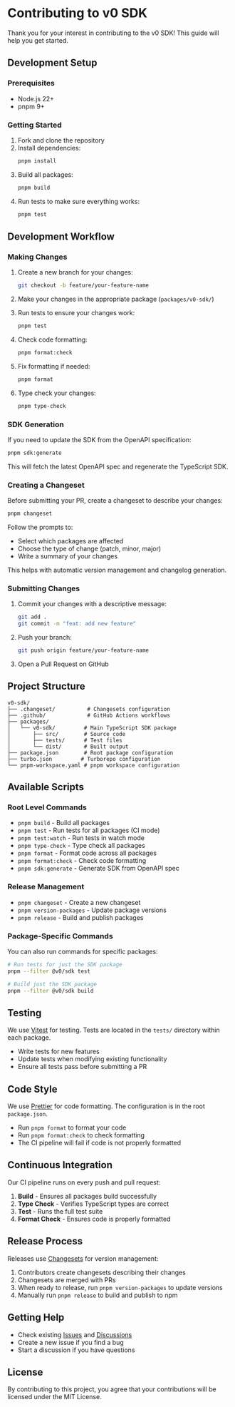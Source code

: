 # Contributing to v0 SDK

Thank you for your interest in contributing to the v0 SDK! This guide will help you get started.

## Development Setup

### Prerequisites

- Node.js 22+
- pnpm 9+

### Getting Started

1. Fork and clone the repository
2. Install dependencies:
   ```bash
   pnpm install
   ```
3. Build all packages:
   ```bash
   pnpm build
   ```
4. Run tests to make sure everything works:
   ```bash
   pnpm test
   ```

## Development Workflow

### Making Changes

1. Create a new branch for your changes:

   ```bash
   git checkout -b feature/your-feature-name
   ```

2. Make your changes in the appropriate package (`packages/v0-sdk/`)

3. Run tests to ensure your changes work:

   ```bash
   pnpm test
   ```

4. Check code formatting:

   ```bash
   pnpm format:check
   ```

5. Fix formatting if needed:

   ```bash
   pnpm format
   ```

6. Type check your changes:
   ```bash
   pnpm type-check
   ```

### SDK Generation

If you need to update the SDK from the OpenAPI specification:

```bash
pnpm sdk:generate
```

This will fetch the latest OpenAPI spec and regenerate the TypeScript SDK.

### Creating a Changeset

Before submitting your PR, create a changeset to describe your changes:

```bash
pnpm changeset
```

Follow the prompts to:

- Select which packages are affected
- Choose the type of change (patch, minor, major)
- Write a summary of your changes

This helps with automatic version management and changelog generation.

### Submitting Changes

1. Commit your changes with a descriptive message:

   ```bash
   git add .
   git commit -m "feat: add new feature"
   ```

2. Push your branch:

   ```bash
   git push origin feature/your-feature-name
   ```

3. Open a Pull Request on GitHub

## Project Structure

```
v0-sdk/
├── .changeset/          # Changesets configuration
├── .github/             # GitHub Actions workflows
├── packages/
│   └── v0-sdk/         # Main TypeScript SDK package
│       ├── src/        # Source code
│       ├── tests/      # Test files
│       └── dist/       # Built output
├── package.json        # Root package configuration
├── turbo.json         # Turborepo configuration
└── pnpm-workspace.yaml # pnpm workspace configuration
```

## Available Scripts

### Root Level Commands

- `pnpm build` - Build all packages
- `pnpm test` - Run tests for all packages (CI mode)
- `pnpm test:watch` - Run tests in watch mode
- `pnpm type-check` - Type check all packages
- `pnpm format` - Format code across all packages
- `pnpm format:check` - Check code formatting
- `pnpm sdk:generate` - Generate SDK from OpenAPI spec

### Release Management

- `pnpm changeset` - Create a new changeset
- `pnpm version-packages` - Update package versions
- `pnpm release` - Build and publish packages

### Package-Specific Commands

You can also run commands for specific packages:

```bash
# Run tests for just the SDK package
pnpm --filter @v0/sdk test

# Build just the SDK package
pnpm --filter @v0/sdk build
```

## Testing

We use [Vitest](https://vitest.dev/) for testing. Tests are located in the `tests/` directory within each package.

- Write tests for new features
- Update tests when modifying existing functionality
- Ensure all tests pass before submitting a PR

## Code Style

We use [Prettier](https://prettier.io/) for code formatting. The configuration is in the root `package.json`.

- Run `pnpm format` to format your code
- Run `pnpm format:check` to check formatting
- The CI pipeline will fail if code is not properly formatted

## Continuous Integration

Our CI pipeline runs on every push and pull request:

1. **Build** - Ensures all packages build successfully
2. **Type Check** - Verifies TypeScript types are correct
3. **Test** - Runs the full test suite
4. **Format Check** - Ensures code is properly formatted

## Release Process

Releases use [Changesets](https://github.com/changesets/changesets) for version management:

1. Contributors create changesets describing their changes
2. Changesets are merged with PRs
3. When ready to release, run `pnpm version-packages` to update versions
4. Manually run `pnpm release` to build and publish to npm

## Getting Help

- Check existing [Issues](https://github.com/vercel/v0-sdk/issues) and [Discussions](https://github.com/vercel/v0-sdk/discussions)
- Create a new issue if you find a bug
- Start a discussion if you have questions

## License

By contributing to this project, you agree that your contributions will be licensed under the MIT License.
